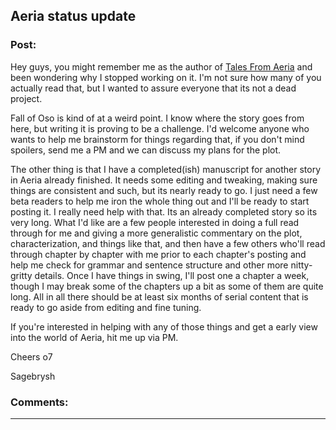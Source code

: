 ## Aeria status update

### Post:

Hey guys, you might remember me as the author of [Tales From Aeria](http://talesfromaeria.tumblr.com/) and been wondering why I stopped working on it. I'm not sure how many of you actually read that, but I wanted to assure everyone that its not a dead project.

Fall of Oso is kind of at a weird point. I know where the story goes from here, but writing it is proving to be a challenge. I'd welcome anyone who wants to help me brainstorm for things regarding that, if you don't mind spoilers, send me a PM and we can discuss my plans for the plot.

The other thing is that I have a completed(ish) manuscript for another story in Aeria already finished. It needs some editing and tweaking, making sure things are consistent and such, but its nearly ready to go. I just need a few beta readers to help me iron the whole thing out and I'll be ready to start posting it. I really need help with that. Its an already completed story so its very long. What I'd like are a few people interested in doing a full read through for me and giving a more generalistic commentary on the plot, characterization, and things like that, and then have a few others who'll read through chapter by chapter with me prior to each chapter's posting and help me check for grammar and sentence structure and other more nitty-gritty details. Once I have things in swing, I'll post one a chapter a week, though I may break some of the chapters up a bit as some of them are quite long. All in all there should be at least six months of serial content that is ready to go aside from editing and fine tuning.  

If you're interested in helping with any of those things and get a early view into the world of Aeria, hit me up via PM. 

Cheers o7

Sagebrysh

### Comments:

---

